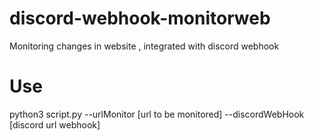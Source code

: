 # discord-webhook-monitorweb
Monitoring changes in website , integrated with discord webhook

# Use

python3 script.py --urlMonitor [url to be monitored] --discordWebHook [discord url webhook]
